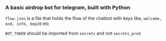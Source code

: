 ### A basic airdrop bot for telegram, built with Python



`flow.json` is a file that holds the flow of the chatbot with keys like, `welcome, end, info, bep20` etc

`BOT_TOKEN` should be imported from `secrets` and not `secrets_prod`